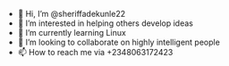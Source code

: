 - 👋 Hi, I’m @sheriffadekunle22
- 👀 I’m interested in helping others develop ideas
- 🌱 I’m currently learning Linux
- 💞️ I’m looking to collaborate on highly intelligent people 
- 📫 How to reach me via +2348063172423

<!---
sheriffadekunle22/sheriffadekunle22 is a ✨ special ✨ repository because its `README.md` (this file) appears on your GitHub profile.
You can click the Preview link to take a look at your change
